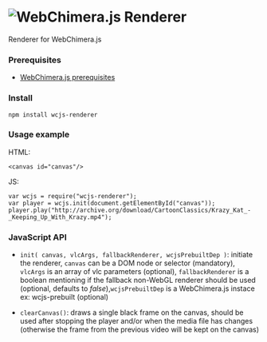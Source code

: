 # <img alt="WebChimera.js Renderer" src="https://raw.githubusercontent.com/jaruba/wcjs-logos/master/logos/small/wcjs-renderer.png">
Renderer for WebChimera.js

### Prerequisites
* [WebChimera.js prerequisites](https://github.com/RSATom/WebChimera.js#build-prerequisites)

### Install

``
npm install wcjs-renderer
``

### Usage example

HTML:
```
<canvas id="canvas"/>
```
JS:
```
var wcjs = require("wcjs-renderer");
var player = wcjs.init(document.getElementById("canvas"));
player.play("http://archive.org/download/CartoonClassics/Krazy_Kat_-_Keeping_Up_With_Krazy.mp4");
```

### JavaScript API

- ``init( canvas, vlcArgs, fallbackRenderer, wcjsPrebuiltDep )``: initiate the renderer, ``canvas`` can be a DOM node or selector (mandatory), ``vlcArgs`` is an array of vlc parameters (optional), ``fallbackRenderer`` is a boolean mentioning if the fallback non-WebGL renderer should be used (optional, defaults to *false*),``wcjsPrebuiltDep`` is a WebChimera.js instace ex: wcjs-prebuilt (optional)

- ``clearCanvas()``: draws a single black frame on the canvas, should be used after stopping the player and/or when the media file has changes (otherwise the frame from the previous video will be kept on the canvas)
